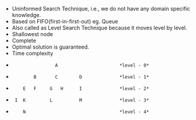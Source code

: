 - Uninformed Search Technique, i.e., we do not have any domain specific knowledge.
- Based on FIFO(first-in-first-out) eg. Queue
- Also called as Level Search Technique because it moves level by level.
- Shallowest node
- Complete
- Optimal solution is guaranteed.
- Time complexity



*                     A                       *level - 0*
*             B       C        D              *level - 1*
*         E   F     G   H      I              *level - 2*
*      I  K         L          M              *level - 3*
*         N                                   *level - 4*

